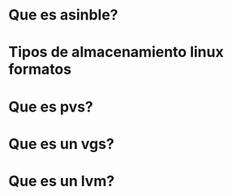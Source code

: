 # Que es asinble?
# Tipos de almacenamiento linux formatos
# Que es pvs?
# Que es un vgs?
# Que es un lvm?
